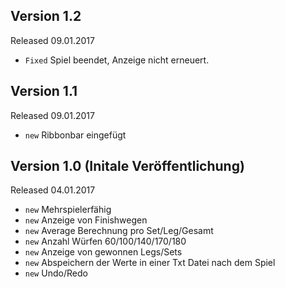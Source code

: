 ## Version 1.2
Released 09.01.2017

 - `Fixed` Spiel beendet, Anzeige nicht erneuert.

## Version 1.1 
Released 09.01.2017
- `new` Ribbonbar eingefügt

## Version 1.0  (Initale Veröffentlichung)
Released 04.01.2017

 - `new` Mehrspielerfähig
 - `new` Anzeige von Finishwegen
 - `new` Average Berechnung pro Set/Leg/Gesamt
 - `new` Anzahl Würfen 60/100/140/170/180
 - `new` Anzeige von gewonnen Legs/Sets
 - `new` Abspeichern der Werte in einer Txt Datei nach dem Spiel
 - `new` Undo/Redo
